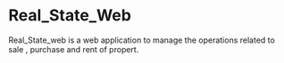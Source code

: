 # Real_State_Web
Real_State_web is a web application to manage the operations related to sale , purchase and rent of propert.
